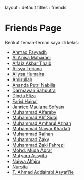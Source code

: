 layout : default
titles : friends

# Friends Page

Berikut teman-teman saya di kelas:
- [Ahmad Fayyadh](https://ahmadfayyadh.github.io/)
- [Al Anisa Maharani](https://alanisamaharani.github.io/)
- [Alfaiz Akbar Thaib](https://alfaizakbar.github.io/)
- [Alisya Teriana](https://alisyateriana.github.io/)
- [Allysa Humaira](https://allysahumaira.github.io/)
- [Amirullah](https://amirullah310.github.io/)
- [Ananda Putri Nabilla](https://anandaaputrinabilla.github.io/)
- [Darmawan Sahputra](https://darmawansahputra1.github.io/)
- [Dinda Eliza](https://dindaelz06.github.io/)
- [Farid Haiqal](https://fared08.github.io/)
- [Janrico Maulana Sofyan](https://janricomaulanas.github.io/)
- [Muhammad Alfaraby](https://muhammadalfaraby06.github.io/)
- [Muhammad Alif Sidqi](https://alfsdqi.github.io/)
- [Muhammad Amharul Azhan](https://amharul.github.io/)
- [Muhammad Nawar Khadafi](https://khadafimuhammadnawwar.github.io/)
- [Muhammad Raihan](https://mraihanads.github.io/)
- [Muhammad Zaky](https://muhzakyyy.github.io/)
- [Muhammad Zaki Fahrezi](https://m-zakifahrezi.github.io/)
- [Mohd. Muda Abrar](https://mudaabrar.github.io/)
- [Mutyara Assyifa](https://mutyaraassyifa.github.io/)
- [Najwa Alfajra](https://najwaal-fajra.github.io/)
- [Nursita](https://nursitaaa.github.io/)
- [T. Ahmad Addairabi Asyafi'ie](https://addairabi.github.io/)